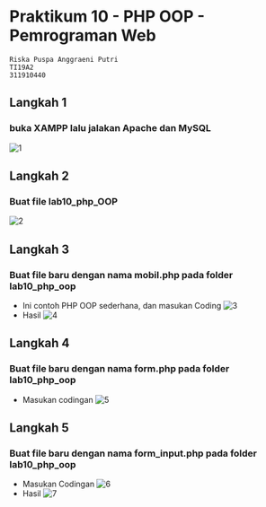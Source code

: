 # Praktikum 10 - PHP OOP - Pemrograman Web
```
Riska Puspa Anggraeni Putri
TI19A2
311910440
```
## Langkah 1
### buka XAMPP lalu jalakan Apache dan MySQL
![1](https://user-images.githubusercontent.com/56241285/121112987-7961a480-c83b-11eb-9c88-c08794b70408.png)
## Langkah 2
### Buat file lab10_php_OOP
![2](https://user-images.githubusercontent.com/56241285/121113494-54216600-c83c-11eb-8dba-55b54e10698c.png)
## Langkah 3
### Buat file baru dengan nama mobil.php pada folder lab10_php_oop
- Ini contoh PHP OOP sederhana, dan masukan Coding
![3](https://user-images.githubusercontent.com/56241285/121113873-01947980-c83d-11eb-850b-924f6301d423.png)
- Hasil 
![4](https://user-images.githubusercontent.com/56241285/121114041-3f919d80-c83d-11eb-9bc4-ccdcbf426ebb.png)
## Langkah 4
### Buat file baru dengan nama form.php pada folder lab10_php_oop
- Masukan codingan
![5](https://user-images.githubusercontent.com/56241285/121114339-b9c22200-c83d-11eb-805e-614df1e03815.png)
## Langkah 5
### Buat file baru dengan nama form_input.php pada folder lab10_php_oop
- Masukan Codingan
![6](https://user-images.githubusercontent.com/56241285/121114640-3f45d200-c83e-11eb-98c0-d17534b8a319.png)
- Hasil
![7](https://user-images.githubusercontent.com/56241285/121115518-681a9700-c83f-11eb-9f46-ca6628e30904.png)
